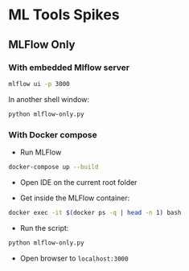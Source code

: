 # ML Tools Spikes

## MLFlow Only

### With embedded Mlflow server

```bash
mlflow ui -p 3000
```

In another shell window:

```bash
python mlflow-only.py
```

### With Docker compose

- Run MLFlow

```bash
docker-compose up --build
```

- Open IDE on the current root folder

- Get inside the MLFlow container:

```bash
docker exec -it $(docker ps -q | head -n 1) bash
```

- Run the script:

```bash
python mlflow-only.py
```

- Open browser to `localhost:3000`